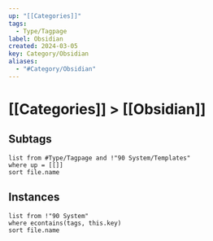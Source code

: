 ```yaml
---
up: "[[Categories]]"
tags:
  - Type/Tagpage
label: Obsidian
created: 2024-03-05
key: Category/Obsidian
aliases:
  - "#Category/Obsidian"
---
```

# [[Categories]] > [[Obsidian]]
## Subtags
```dataview
list from #Type/Tagpage and !"90 System/Templates" 
where up = [[]]
sort file.name
```
## Instances
```dataview
list from !"90 System"
where econtains(tags, this.key)
sort file.name
```
